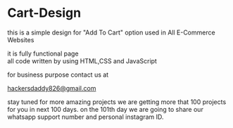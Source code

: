 # Cart-Design

this is a simple design for "Add To Cart" option used in All E-Commerce Websites 

it is fully functional page   
all code written by using HTML,CSS and JavaScript 

for business purpose 
contact us  at 

hackersdaddy826@gmail.com


 stay tuned for more amazing projects
 we are getting more that 100 projects for you in next 100 days. on the 101th day we are going to share our whatsapp support number 
 and personal instagram ID.

